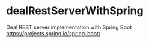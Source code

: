 # dealRestServerWithSpring
Deal REST server implementation with Spring Boot https://projects.spring.io/spring-boot/
